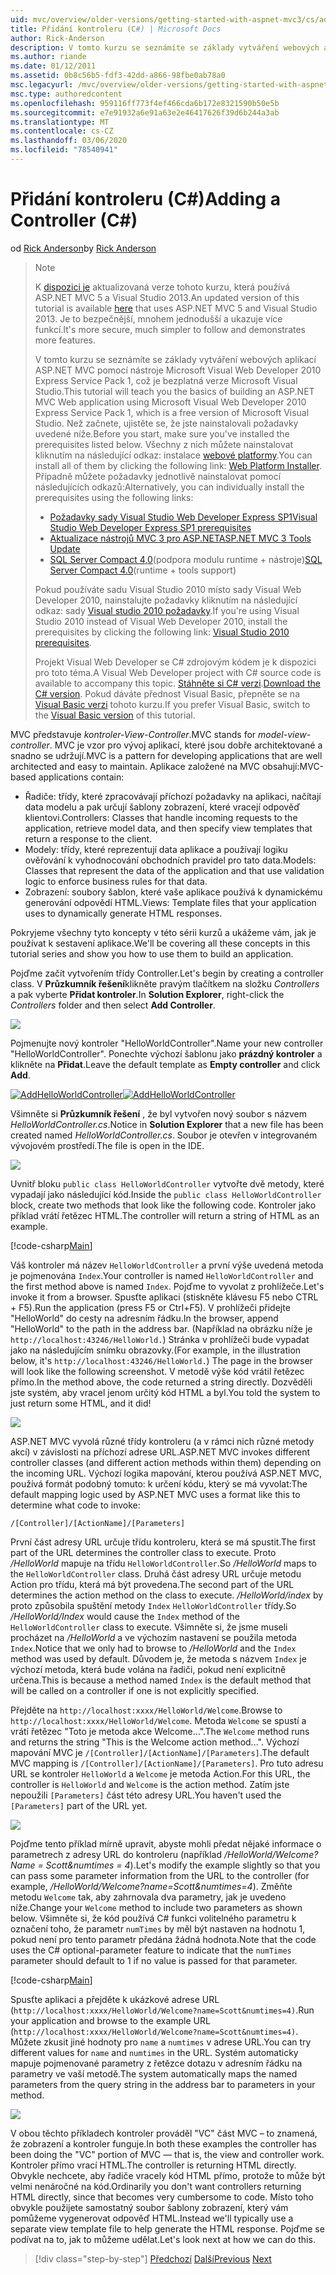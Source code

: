 ```yaml
---
uid: mvc/overview/older-versions/getting-started-with-aspnet-mvc3/cs/adding-a-controller
title: Přidání kontroleru (C#) | Microsoft Docs
author: Rick-Anderson
description: V tomto kurzu se seznámíte se základy vytváření webových aplikací ASP.NET MVC pomocí nástroje Microsoft Visual Web Developer 2010 Express Service Pack 1, který jsem...
ms.author: riande
ms.date: 01/12/2011
ms.assetid: 0b8c56b5-fdf3-42dd-a866-98fbe0ab78a0
msc.legacyurl: /mvc/overview/older-versions/getting-started-with-aspnet-mvc3/cs/adding-a-controller
msc.type: authoredcontent
ms.openlocfilehash: 959116ff773f4ef466cda6b172e8321590b50e5b
ms.sourcegitcommit: e7e91932a6e91a63e2e46417626f39d6b244a3ab
ms.translationtype: MT
ms.contentlocale: cs-CZ
ms.lasthandoff: 03/06/2020
ms.locfileid: "78540941"
---
```

# <a name="adding-a-controller-c"></a><span data-ttu-id="f7222-103">Přidání kontroleru (C#)</span><span class="sxs-lookup"><span data-stu-id="f7222-103">Adding a Controller (C#)</span></span>

<span data-ttu-id="f7222-104">od [Rick Anderson](https://twitter.com/RickAndMSFT)</span><span class="sxs-lookup"><span data-stu-id="f7222-104">by [Rick Anderson](https://twitter.com/RickAndMSFT)</span></span>

> > [!NOTE]
> > <span data-ttu-id="f7222-105">K [dispozici je](../../../getting-started/introduction/getting-started.md) aktualizovaná verze tohoto kurzu, která používá ASP.NET MVC 5 a Visual Studio 2013.</span><span class="sxs-lookup"><span data-stu-id="f7222-105">An updated version of this tutorial is available [here](../../../getting-started/introduction/getting-started.md) that uses ASP.NET MVC 5 and Visual Studio 2013.</span></span> <span data-ttu-id="f7222-106">Je to bezpečnější, mnohem jednodušší a ukazuje více funkcí.</span><span class="sxs-lookup"><span data-stu-id="f7222-106">It's more secure, much simpler to follow and demonstrates more features.</span></span>
> 
> 
> <span data-ttu-id="f7222-107">V tomto kurzu se seznámíte se základy vytváření webových aplikací ASP.NET MVC pomocí nástroje Microsoft Visual Web Developer 2010 Express Service Pack 1, což je bezplatná verze Microsoft Visual Studio.</span><span class="sxs-lookup"><span data-stu-id="f7222-107">This tutorial will teach you the basics of building an ASP.NET MVC Web application using Microsoft Visual Web Developer 2010 Express Service Pack 1, which is a free version of Microsoft Visual Studio.</span></span> <span data-ttu-id="f7222-108">Než začnete, ujistěte se, že jste nainstalovali požadavky uvedené níže.</span><span class="sxs-lookup"><span data-stu-id="f7222-108">Before you start, make sure you've installed the prerequisites listed below.</span></span> <span data-ttu-id="f7222-109">Všechny z nich můžete nainstalovat kliknutím na následující odkaz: instalace [webové platformy](https://www.microsoft.com/web/gallery/install.aspx?appid=VWD2010SP1Pack).</span><span class="sxs-lookup"><span data-stu-id="f7222-109">You can install all of them by clicking the following link: [Web Platform Installer](https://www.microsoft.com/web/gallery/install.aspx?appid=VWD2010SP1Pack).</span></span> <span data-ttu-id="f7222-110">Případně můžete požadavky jednotlivě nainstalovat pomocí následujících odkazů:</span><span class="sxs-lookup"><span data-stu-id="f7222-110">Alternatively, you can individually install the prerequisites using the following links:</span></span>
> 
> - [<span data-ttu-id="f7222-111">Požadavky sady Visual Studio Web Developer Express SP1</span><span class="sxs-lookup"><span data-stu-id="f7222-111">Visual Studio Web Developer Express SP1 prerequisites</span></span>](https://www.microsoft.com/web/gallery/install.aspx?appid=VWD2010SP1Pack)
> - [<span data-ttu-id="f7222-112">Aktualizace nástrojů MVC 3 pro ASP.NET</span><span class="sxs-lookup"><span data-stu-id="f7222-112">ASP.NET MVC 3 Tools Update</span></span>](https://www.microsoft.com/web/gallery/install.aspx?appsxml=&amp;appid=MVC3)
> - <span data-ttu-id="f7222-113">[SQL Server Compact 4,0](https://www.microsoft.com/web/gallery/install.aspx?appid=SQLCE;SQLCEVSTools_4_0)(podpora modulu runtime + nástroje)</span><span class="sxs-lookup"><span data-stu-id="f7222-113">[SQL Server Compact 4.0](https://www.microsoft.com/web/gallery/install.aspx?appid=SQLCE;SQLCEVSTools_4_0)(runtime + tools support)</span></span>
> 
> <span data-ttu-id="f7222-114">Pokud používáte sadu Visual Studio 2010 místo sady Visual Web Developer 2010, nainstalujte požadavky kliknutím na následující odkaz: sady [Visual studio 2010 požadavky](https://www.microsoft.com/web/gallery/install.aspx?appsxml=&amp;appid=VS2010SP1Pack).</span><span class="sxs-lookup"><span data-stu-id="f7222-114">If you're using Visual Studio 2010 instead of Visual Web Developer 2010, install the prerequisites by clicking the following link: [Visual Studio 2010 prerequisites](https://www.microsoft.com/web/gallery/install.aspx?appsxml=&amp;appid=VS2010SP1Pack).</span></span>
> 
> <span data-ttu-id="f7222-115">Projekt Visual Web Developer se C# zdrojovým kódem je k dispozici pro toto téma.</span><span class="sxs-lookup"><span data-stu-id="f7222-115">A Visual Web Developer project with C# source code is available to accompany this topic.</span></span> <span data-ttu-id="f7222-116">[Stáhněte si C# verzi](https://code.msdn.microsoft.com/Introduction-to-MVC-3-10d1b098).</span><span class="sxs-lookup"><span data-stu-id="f7222-116">[Download the C# version](https://code.msdn.microsoft.com/Introduction-to-MVC-3-10d1b098).</span></span> <span data-ttu-id="f7222-117">Pokud dáváte přednost Visual Basic, přepněte se na [Visual Basic verzi](../vb/intro-to-aspnet-mvc-3.md) tohoto kurzu.</span><span class="sxs-lookup"><span data-stu-id="f7222-117">If you prefer Visual Basic, switch to the [Visual Basic version](../vb/intro-to-aspnet-mvc-3.md) of this tutorial.</span></span>

<span data-ttu-id="f7222-118">MVC představuje *kontroler-View-Controller*.</span><span class="sxs-lookup"><span data-stu-id="f7222-118">MVC stands for *model-view-controller*.</span></span> <span data-ttu-id="f7222-119">MVC je vzor pro vývoj aplikací, které jsou dobře architektované a snadno se udržují.</span><span class="sxs-lookup"><span data-stu-id="f7222-119">MVC is a pattern for developing applications that are well architected and easy to maintain.</span></span> <span data-ttu-id="f7222-120">Aplikace založené na MVC obsahují:</span><span class="sxs-lookup"><span data-stu-id="f7222-120">MVC-based applications contain:</span></span>

- <span data-ttu-id="f7222-121">Řadiče: třídy, které zpracovávají příchozí požadavky na aplikaci, načítají data modelu a pak určují šablony zobrazení, které vracejí odpověď klientovi.</span><span class="sxs-lookup"><span data-stu-id="f7222-121">Controllers: Classes that handle incoming requests to the application, retrieve model data, and then specify view templates that return a response to the client.</span></span>
- <span data-ttu-id="f7222-122">Modely: třídy, které reprezentují data aplikace a používají logiku ověřování k vyhodnocování obchodních pravidel pro tato data.</span><span class="sxs-lookup"><span data-stu-id="f7222-122">Models: Classes that represent the data of the application and that use validation logic to enforce business rules for that data.</span></span>
- <span data-ttu-id="f7222-123">Zobrazení: soubory šablon, které vaše aplikace používá k dynamickému generování odpovědí HTML.</span><span class="sxs-lookup"><span data-stu-id="f7222-123">Views: Template files that your application uses to dynamically generate HTML responses.</span></span>

<span data-ttu-id="f7222-124">Pokryjeme všechny tyto koncepty v této sérii kurzů a ukážeme vám, jak je používat k sestavení aplikace.</span><span class="sxs-lookup"><span data-stu-id="f7222-124">We'll be covering all these concepts in this tutorial series and show you how to use them to build an application.</span></span>

<span data-ttu-id="f7222-125">Pojďme začít vytvořením třídy Controller.</span><span class="sxs-lookup"><span data-stu-id="f7222-125">Let's begin by creating a controller class.</span></span> <span data-ttu-id="f7222-126">V **Průzkumník řešení**klikněte pravým tlačítkem na složku *Controllers* a pak vyberte **Přidat kontroler**.</span><span class="sxs-lookup"><span data-stu-id="f7222-126">In **Solution Explorer**, right-click the *Controllers* folder and then select **Add Controller**.</span></span>

[![](adding-a-controller/_static/image2.png)](adding-a-controller/_static/image1.png)

<span data-ttu-id="f7222-127">Pojmenujte nový kontroler "HelloWorldController".</span><span class="sxs-lookup"><span data-stu-id="f7222-127">Name your new controller "HelloWorldController".</span></span> <span data-ttu-id="f7222-128">Ponechte výchozí šablonu jako **prázdný kontroler** a klikněte na **Přidat**.</span><span class="sxs-lookup"><span data-stu-id="f7222-128">Leave the default template as **Empty controller** and click **Add**.</span></span>

<span data-ttu-id="f7222-129">[![AddHelloWorldController](adding-a-controller/_static/image4.png)](adding-a-controller/_static/image3.png)</span><span class="sxs-lookup"><span data-stu-id="f7222-129">[![AddHelloWorldController](adding-a-controller/_static/image4.png)](adding-a-controller/_static/image3.png)</span></span>

<span data-ttu-id="f7222-130">Všimněte si **Průzkumník řešení** , že byl vytvořen nový soubor s názvem *HelloWorldController.cs*.</span><span class="sxs-lookup"><span data-stu-id="f7222-130">Notice in **Solution Explorer** that a new file has been created named *HelloWorldController.cs*.</span></span> <span data-ttu-id="f7222-131">Soubor je otevřen v integrovaném vývojovém prostředí.</span><span class="sxs-lookup"><span data-stu-id="f7222-131">The file is open in the IDE.</span></span>

![](adding-a-controller/_static/image5.png)

<span data-ttu-id="f7222-132">Uvnitř bloku `public class HelloWorldController` vytvořte dvě metody, které vypadají jako následující kód.</span><span class="sxs-lookup"><span data-stu-id="f7222-132">Inside the `public class HelloWorldController` block, create two methods that look like the following code.</span></span> <span data-ttu-id="f7222-133">Kontroler jako příklad vrátí řetězec HTML.</span><span class="sxs-lookup"><span data-stu-id="f7222-133">The controller will return a string of HTML as an example.</span></span>

[!code-csharp[Main](adding-a-controller/samples/sample1.cs)]

<span data-ttu-id="f7222-134">Váš kontroler má název `HelloWorldController` a první výše uvedená metoda je pojmenována `Index`.</span><span class="sxs-lookup"><span data-stu-id="f7222-134">Your controller is named `HelloWorldController` and the first method above is named `Index`.</span></span> <span data-ttu-id="f7222-135">Pojďme to vyvolat z prohlížeče.</span><span class="sxs-lookup"><span data-stu-id="f7222-135">Let's invoke it from a browser.</span></span> <span data-ttu-id="f7222-136">Spusťte aplikaci (stiskněte klávesu F5 nebo CTRL + F5).</span><span class="sxs-lookup"><span data-stu-id="f7222-136">Run the application (press F5 or Ctrl+F5).</span></span> <span data-ttu-id="f7222-137">V prohlížeči přidejte "HelloWorld" do cesty na adresním řádku.</span><span class="sxs-lookup"><span data-stu-id="f7222-137">In the browser, append "HelloWorld" to the path in the address bar.</span></span> <span data-ttu-id="f7222-138">(Například na obrázku níže je `http://localhost:43246/HelloWorld.`) Stránka v prohlížeči bude vypadat jako na následujícím snímku obrazovky.</span><span class="sxs-lookup"><span data-stu-id="f7222-138">(For example, in the illustration below, it's `http://localhost:43246/HelloWorld.`) The page in the browser will look like the following screenshot.</span></span> <span data-ttu-id="f7222-139">V metodě výše kód vrátil řetězec přímo.</span><span class="sxs-lookup"><span data-stu-id="f7222-139">In the method above, the code returned a string directly.</span></span> <span data-ttu-id="f7222-140">Dozvěděli jste systém, aby vracel jenom určitý kód HTML a byl.</span><span class="sxs-lookup"><span data-stu-id="f7222-140">You told the system to just return some HTML, and it did!</span></span>

![](adding-a-controller/_static/image6.png)

<span data-ttu-id="f7222-141">ASP.NET MVC vyvolá různé třídy kontroleru (a v rámci nich různé metody akcí) v závislosti na příchozí adrese URL.</span><span class="sxs-lookup"><span data-stu-id="f7222-141">ASP.NET MVC invokes different controller classes (and different action methods within them) depending on the incoming URL.</span></span> <span data-ttu-id="f7222-142">Výchozí logika mapování, kterou používá ASP.NET MVC, používá formát podobný tomuto: k určení kódu, který se má vyvolat:</span><span class="sxs-lookup"><span data-stu-id="f7222-142">The default mapping logic used by ASP.NET MVC uses a format like this to determine what code to invoke:</span></span>

`/[Controller]/[ActionName]/[Parameters]`

<span data-ttu-id="f7222-143">První část adresy URL určuje třídu kontroleru, která se má spustit.</span><span class="sxs-lookup"><span data-stu-id="f7222-143">The first part of the URL determines the controller class to execute.</span></span> <span data-ttu-id="f7222-144">Proto */HelloWorld* mapuje na třídu `HelloWorldController`.</span><span class="sxs-lookup"><span data-stu-id="f7222-144">So */HelloWorld* maps to the `HelloWorldController` class.</span></span> <span data-ttu-id="f7222-145">Druhá část adresy URL určuje metodu Action pro třídu, která má být provedena.</span><span class="sxs-lookup"><span data-stu-id="f7222-145">The second part of the URL determines the action method on the class to execute.</span></span> <span data-ttu-id="f7222-146">*/HelloWorld/index* by proto způsobila spuštění metody `Index` `HelloWorldController` třídy.</span><span class="sxs-lookup"><span data-stu-id="f7222-146">So */HelloWorld/Index* would cause the `Index` method of the `HelloWorldController` class to execute.</span></span> <span data-ttu-id="f7222-147">Všimněte si, že jsme museli procházet na */HelloWorld* a ve výchozím nastavení se použila metoda `Index`.</span><span class="sxs-lookup"><span data-stu-id="f7222-147">Notice that we only had to browse to */HelloWorld* and the `Index` method was used by default.</span></span> <span data-ttu-id="f7222-148">Důvodem je, že metoda s názvem `Index` je výchozí metoda, která bude volána na řadiči, pokud není explicitně určena.</span><span class="sxs-lookup"><span data-stu-id="f7222-148">This is because a method named `Index` is the default method that will be called on a controller if one is not explicitly specified.</span></span>

<span data-ttu-id="f7222-149">Přejděte na `http://localhost:xxxx/HelloWorld/Welcome`.</span><span class="sxs-lookup"><span data-stu-id="f7222-149">Browse to `http://localhost:xxxx/HelloWorld/Welcome`.</span></span> <span data-ttu-id="f7222-150">Metoda `Welcome` se spustí a vrátí řetězec "Toto je metoda akce Welcome...".</span><span class="sxs-lookup"><span data-stu-id="f7222-150">The `Welcome` method runs and returns the string "This is the Welcome action method...".</span></span> <span data-ttu-id="f7222-151">Výchozí mapování MVC je `/[Controller]/[ActionName]/[Parameters]`.</span><span class="sxs-lookup"><span data-stu-id="f7222-151">The default MVC mapping is `/[Controller]/[ActionName]/[Parameters]`.</span></span> <span data-ttu-id="f7222-152">Pro tuto adresu URL se kontroler `HelloWorld` a `Welcome` je metoda Action.</span><span class="sxs-lookup"><span data-stu-id="f7222-152">For this URL, the controller is `HelloWorld` and `Welcome` is the action method.</span></span> <span data-ttu-id="f7222-153">Zatím jste nepoužili `[Parameters]` část této adresy URL.</span><span class="sxs-lookup"><span data-stu-id="f7222-153">You haven't used the `[Parameters]` part of the URL yet.</span></span>

![](adding-a-controller/_static/image7.png)

<span data-ttu-id="f7222-154">Pojďme tento příklad mírně upravit, abyste mohli předat nějaké informace o parametrech z adresy URL do kontroleru (například */HelloWorld/Welcome? Name = Scott&amp;numtimes = 4*).</span><span class="sxs-lookup"><span data-stu-id="f7222-154">Let's modify the example slightly so that you can pass some parameter information from the URL to the controller (for example, */HelloWorld/Welcome?name=Scott&amp;numtimes=4*).</span></span> <span data-ttu-id="f7222-155">Změňte metodu `Welcome` tak, aby zahrnovala dva parametry, jak je uvedeno níže.</span><span class="sxs-lookup"><span data-stu-id="f7222-155">Change your `Welcome` method to include two parameters as shown below.</span></span> <span data-ttu-id="f7222-156">Všimněte si, že kód používá C# funkci volitelného parametru k označení toho, že parametr `numTimes` by měl být nastaven na hodnotu 1, pokud není pro tento parametr předána žádná hodnota.</span><span class="sxs-lookup"><span data-stu-id="f7222-156">Note that the code uses the C# optional-parameter feature to indicate that the `numTimes` parameter should default to 1 if no value is passed for that parameter.</span></span>

[!code-csharp[Main](adding-a-controller/samples/sample2.cs)]

<span data-ttu-id="f7222-157">Spusťte aplikaci a přejděte k ukázkové adrese URL (`http://localhost:xxxx/HelloWorld/Welcome?name=Scott&numtimes=4)`.</span><span class="sxs-lookup"><span data-stu-id="f7222-157">Run your application and browse to the example URL (`http://localhost:xxxx/HelloWorld/Welcome?name=Scott&numtimes=4)`.</span></span> <span data-ttu-id="f7222-158">Můžete zkusit jiné hodnoty pro `name` a `numtimes` v adrese URL.</span><span class="sxs-lookup"><span data-stu-id="f7222-158">You can try different values for `name` and `numtimes` in the URL.</span></span> <span data-ttu-id="f7222-159">Systém automaticky mapuje pojmenované parametry z řetězce dotazu v adresním řádku na parametry ve vaší metodě.</span><span class="sxs-lookup"><span data-stu-id="f7222-159">The system automatically maps the named parameters from the query string in the address bar to parameters in your method.</span></span>

![](adding-a-controller/_static/image8.png)

<span data-ttu-id="f7222-160">V obou těchto příkladech kontroler prováděl "VC" část MVC – to znamená, že zobrazení a kontroler funguje.</span><span class="sxs-lookup"><span data-stu-id="f7222-160">In both these examples the controller has been doing the "VC" portion of MVC — that is, the view and controller work.</span></span> <span data-ttu-id="f7222-161">Kontroler přímo vrací HTML.</span><span class="sxs-lookup"><span data-stu-id="f7222-161">The controller is returning HTML directly.</span></span> <span data-ttu-id="f7222-162">Obvykle nechcete, aby řadiče vracely kód HTML přímo, protože to může být velmi nenáročné na kód.</span><span class="sxs-lookup"><span data-stu-id="f7222-162">Ordinarily you don't want controllers returning HTML directly, since that becomes very cumbersome to code.</span></span> <span data-ttu-id="f7222-163">Místo toho obvykle použijete samostatný soubor šablony zobrazení, který vám pomůžeme vygenerovat odpověď HTML.</span><span class="sxs-lookup"><span data-stu-id="f7222-163">Instead we'll typically use a separate view template file to help generate the HTML response.</span></span> <span data-ttu-id="f7222-164">Pojďme se podívat na to, jak to můžeme udělat.</span><span class="sxs-lookup"><span data-stu-id="f7222-164">Let's look next at how we can do this.</span></span>

> [!div class="step-by-step"]
> <span data-ttu-id="f7222-165">[Předchozí](intro-to-aspnet-mvc-3.md)
> [Další](adding-a-view.md)</span><span class="sxs-lookup"><span data-stu-id="f7222-165">[Previous](intro-to-aspnet-mvc-3.md)
[Next](adding-a-view.md)</span></span>
